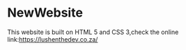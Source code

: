 # NewWebsite
This website is built on HTML 5 and CSS 3,check the online link:https://lushenthedev.co.za/

